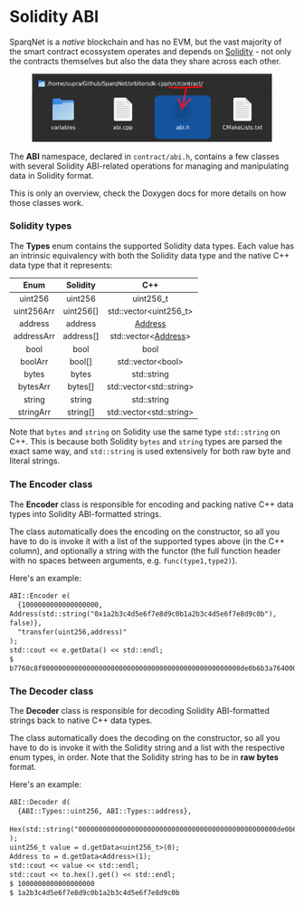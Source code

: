 # Solidity ABI

SparqNet is a _native_ blockchain and has no EVM, but the vast majority of the smart contract ecossystem operates and depends on [Solidity](https://docs.soliditylang.org/en/latest) - not only the contracts themselves but also the data they share across each other.

<figure><img src="../.gitbook/assets/SolidityABI.png" alt=""><figcaption></figcaption></figure>

The **ABI** namespace, declared in `contract/abi.h`, contains a few classes with several Solidity ABI-related operations for managing and manipulating data in Solidity format.

This is only an overview, check the Doxygen docs for more details on how those classes work.

### Solidity types

The **Types** enum contains the supported Solidity data types. Each value has an intrinsic equivalency with both the Solidity data type and the native C++ data type that it represents:

|    Enum    |  Solidity  |                                                  C++                                                 |
| :--------: | :--------: | :--------------------------------------------------------------------------------------------------: |
|   uint256  |   uint256  |                                              uint256\_t                                              |
| uint256Arr | uint256\[] |                                       std::vector\<uint256\_t>                                       |
|   address  |   address  |        [Address](https://github.com/SparqNet/sparq-docs/blob/main/Sparq\_en-US/ch3/ch2/2-5.md)       |
| addressArr | address\[] | std::vector<[Address](https://github.com/SparqNet/sparq-docs/blob/main/Sparq\_en-US/ch3/ch2/2-5.md)> |
|    bool    |    bool    |                                                 bool                                                 |
|   boolArr  |   bool\[]  |                                          std::vector\<bool>                                          |
|    bytes   |    bytes   |                                              std::string                                             |
|  bytesArr  |  bytes\[]  |                                       std::vector\<std::string>                                      |
|   string   |   string   |                                              std::string                                             |
|  stringArr |  string\[] |                                       std::vector\<std::string>                                      |

Note that `bytes` and `string` on Solidity use the same type `std::string` on C++. This is because both Solidity `bytes` and `string` types are parsed the exact same way, and `std::string` is used extensively for both raw byte and literal strings.

### The Encoder class

The **Encoder** class is responsible for encoding and packing native C++ data types into Solidity ABI-formatted strings.

The class automatically does the encoding on the constructor, so all you have to do is invoke it with a list of the supported types above (in the C++ column), and optionally a string with the functor (the full function header with no spaces between arguments, e.g. `func(type1,type2)`).

Here's an example:

```
ABI::Encoder e(
  {1000000000000000000, Address(std::string("0x1a2b3c4d5e6f7e8d9c0b1a2b3c4d5e6f7e8d9c0b"), false)},
  "transfer(uint256,address)"
);
std::cout << e.getData() << std::endl;
$ b7760c8f0000000000000000000000000000000000000000000000000de0b6b3a76400000000000000000000000000001a2b3c4d5e6f7e8d9c0b1a2b3c4d5e6f7e8d9c0b
```

### The Decoder class

The **Decoder** class is responsible for decoding Solidity ABI-formatted strings back to native C++ data types.

The class automatically does the decoding on the constructor, so all you have to do is invoke it with the Solidity string and a list with the respective enum types, in order. Note that the Solidity string has to be in **raw bytes** format.

Here's an example:

```
ABI::Decoder d(
  {ABI::Types::uint256, ABI::Types::address},
  Hex(std::string("0000000000000000000000000000000000000000000000000de0b6b3a76400000000000000000000000000001a2b3c4d5e6f7e8d9c0b1a2b3c4d5e6f7e8d9c0b")).bytes()
);
uint256_t value = d.getData<uint256_t>(0);
Address to = d.getData<Address>(1);
std::cout << value << std::endl;
std::cout << to.hex().get() << std::endl;
$ 1000000000000000000
$ 1a2b3c4d5e6f7e8d9c0b1a2b3c4d5e6f7e8d9c0b
```
